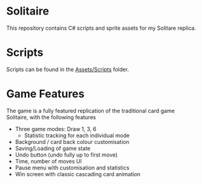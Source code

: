 # Solitaire

This repository contains C# scripts and sprite assets for my Solitare replica. 

# Scripts

Scripts can be found in the [Assets/Scripts](./Assets/Scripts) folder.

# Game Features

The game is a fully featured replication of the traditional card game Solitaire, with the following features
- Three game modes: Draw 1, 3, 6
  - Statistic tracking for each individual mode
- Background / card back colour customisation
- Saving/Loading of game state
- Undo button (undo fully up to first move) 
- Time, number of moves UI 
- Pause menu with customisation and statistics
- Win screen with classic cascading card animation
